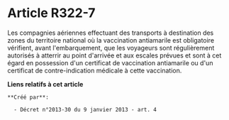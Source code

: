 # Article R322-7

Les compagnies aériennes effectuant des transports à destination des zones du territoire national où la vaccination
antiamarile est obligatoire vérifient, avant l'embarquement, que les voyageurs sont régulièrement autorisés à atterrir au
point d'arrivée et aux escales prévues et sont à cet égard en possession d'un certificat de vaccination antiamarile ou d'un
certificat de contre-indication médicale à cette vaccination.

**Liens relatifs à cet article**

	**Créé par**:

	  - Décret n°2013-30 du 9 janvier 2013 - art. 4
